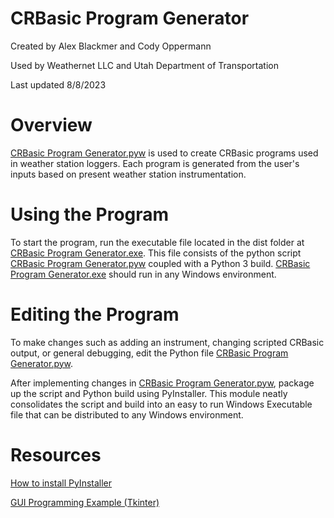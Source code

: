 # CRBasic Program Generator
Created by Alex Blackmer and Cody Oppermann

Used by Weathernet LLC and Utah Department of Transportation

Last updated 8/8/2023
# Overview
[CRBasic Program Generator.pyw](CRBasic%20Program%20Generator.pyw) is used to create CRBasic programs used in weather station loggers. Each program is generated from the user's inputs based on present weather station instrumentation. 
# Using the Program
To start the program, run the executable file located in the dist folder at [CRBasic Program Generator.exe](dist%2FCRBasic%20Program%20Generator.exe). This file consists of the python script [CRBasic Program Generator.pyw](CRBasic%20Program%20Generator.pyw) coupled with a Python 3 build. [CRBasic Program Generator.exe](dist%2FCRBasic%20Program%20Generator.exe) should run in any Windows environment.
# Editing the Program
To make changes such as adding an instrument, changing scripted CRBasic output, or general debugging, edit the Python file [CRBasic Program Generator.pyw](CRBasic%20Program%20Generator.pyw).   

After implementing changes in [CRBasic Program Generator.pyw](CRBasic%20Program%20Generator.pyw), package up the script and Python build using PyInstaller. This module neatly consolidates the script and build into an easy to run Windows Executable file that can be distributed to any Windows environment. 
# Resources
[How to install PyInstaller](https://pyinstaller.org/en/stable/)

[GUI Programming Example (Tkinter)](https://www.tutorialspoint.com/python3/python_gui_programming.htm)
